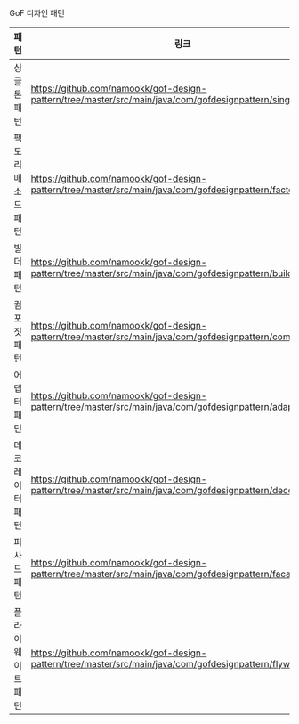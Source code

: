 GoF 디자인 패턴

|패턴|링크|
|---|---|
|싱글톤패턴|https://github.com/namookk/gof-design-pattern/tree/master/src/main/java/com/gofdesignpattern/singleton|
|팩토리매소드패턴|https://github.com/namookk/gof-design-pattern/tree/master/src/main/java/com/gofdesignpattern/factorymethod|
|빌더패턴|https://github.com/namookk/gof-design-pattern/tree/master/src/main/java/com/gofdesignpattern/builder|
|컴포짓패턴|https://github.com/namookk/gof-design-pattern/tree/master/src/main/java/com/gofdesignpattern/composite|
|어댑터패턴|https://github.com/namookk/gof-design-pattern/tree/master/src/main/java/com/gofdesignpattern/adapter|
|데코레이터패턴|https://github.com/namookk/gof-design-pattern/tree/master/src/main/java/com/gofdesignpattern/decorator|
|퍼사드패턴|https://github.com/namookk/gof-design-pattern/tree/master/src/main/java/com/gofdesignpattern/facade|
|플라이웨이트패턴|https://github.com/namookk/gof-design-pattern/tree/master/src/main/java/com/gofdesignpattern/flyweight|